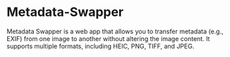 # Metadata-Swapper
Metadata Swapper is a web app that allows you to transfer metadata (e.g., EXIF) from one image to another without altering the image content. It supports multiple formats, including HEIC, PNG, TIFF, and JPEG.
